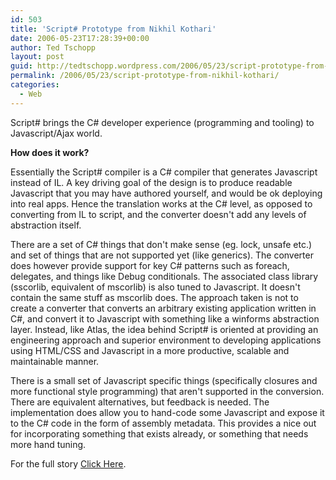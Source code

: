 ```yaml
---
id: 503
title: 'Script# Prototype from Nikhil Kothari'
date: 2006-05-23T17:28:39+00:00
author: Ted Tschopp
layout: post
guid: http://tedtschopp.wordpress.com/2006/05/23/script-prototype-from-nikhil-kothari/
permalink: /2006/05/23/script-prototype-from-nikhil-kothari/
categories:
  - Web
---
```

Script# brings the C# developer experience (programming and tooling) to Javascript/Ajax world. 

**How does it work?** 

Essentially the Script# compiler is a C# compiler that generates Javascript instead of IL. A key driving goal of the design is to produce readable Javascript that you may have authored yourself, and would be ok deploying into real apps. Hence the translation works at the C# level, as opposed to converting from IL to script, and the converter doesn't add any levels of abstraction itself.

There are a set of C# things that don't make sense (eg. lock, unsafe etc.) and set of things that are not supported yet (like generics). The converter does however provide support for key C# patterns such as foreach, delegates, and things like Debug conditionals. The associated class library (sscorlib, equivalent of mscorlib) is also tuned to Javascript. It doesn't contain the same stuff as mscorlib does. The approach taken is not to create a converter that converts an arbitrary existing application written in C#, and convert it to Javascript with something like a winforms abstraction layer. Instead, like Atlas, the idea behind Script# is oriented at providing an engineering approach and superior environment to developing applications using HTML/CSS and Javascript in a more productive, scalable and maintainable manner.

There is a small set of Javascript specific things (specifically closures and more functional style programming) that aren't supported in the conversion. There are equivalent alternatives, but feedback is needed. The implementation does allow you to hand-code some Javascript and expose it to the C# code in the form of assembly metadata. This provides a nice out for incorporating something that exists already, or something that needs more hand tuning.

For the full story [Click Here](http://www.nikhilk.net/Entry.aspx?id=121).

&#160;